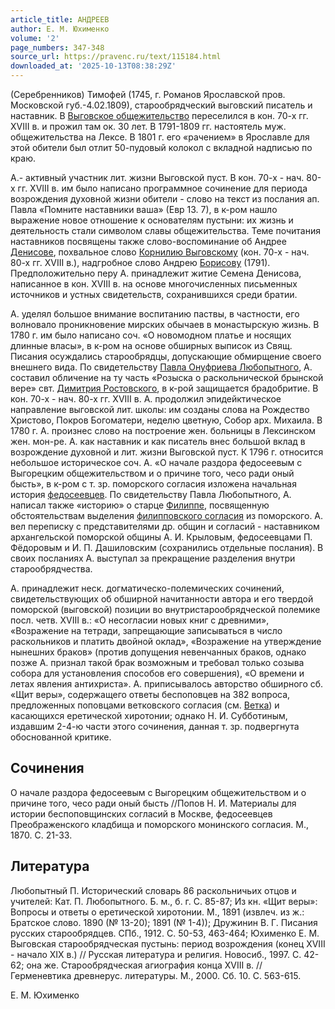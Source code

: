 ```yaml
---
article_title: АНДРЕЕВ
author: Е. М. Юхименко
volume: '2'
page_numbers: 347-348
source_url: https://pravenc.ru/text/115184.html
downloaded_at: '2025-10-13T08:38:29Z'
---
```


(Серебренников) Тимофей (1745, г. Романов Ярославской пров. Московской губ.-4.02.1809), старообрядческий выговский писатель и наставник. В [Выговское общежительство](<https://pravenc.ru/text/ВЫГОЛЕКСИНСКОЕ ОБЩЕЖИТЕЛЬСТВО.html>) переселился в кон. 70-х гг. XVIII в. и прожил там ок. 30 лет. В 1791-1809 гг. настоятель муж. общежительства на Лексе. В 1801 г. его «рачением» в Ярославле для этой обители был отлит 50-пудовый колокол с вкладной надписью по краю.

А.- активный участник лит. жизни Выговской пуст. В кон. 70-х - нач. 80-х гг. XVIII в. им было написано программное сочинение для периода возрождения духовной жизни обители - слово на текст из послания ап. Павла «Помните наставники ваша» (Евр 13. 7), в к-ром нашло выражение новое отношение к основателям пустыни: их жизнь и деятельность стали символом славы общежительства. Теме почитания наставников посвящены также слово-воспоминание об Андрее [Денисове](https://pravenc.ru/text/Денисове.html), похвальное слово [Корнилию Выговскому](<https://pravenc.ru/text/Корнилию Выговскому.html>) (кон. 70-х - нач. 80-х гг. XVIII в.), надгробное слово Андрею [Борисову](https://pravenc.ru/text/Борисов.html) (1791). Предположительно перу А. принадлежит житие Семена Денисова, написанное в кон. XVIII в. на основе многочисленных письменных источников и устных свидетельств, сохранившихся среди братии.

А. уделял большое внимание воспитанию паствы, в частности, его волновало проникновение мирских обычаев в монастырскую жизнь. В 1780 г. им было написано соч. «О новомодном платье и носящих длинные власы», в к-ром на основе обширных выписок из Свящ. Писания осуждались старообрядцы, допускающие обмирщение своего внешнего вида. По свидетельству [Павла Онуфриева Любопытного](https://pravenc.ru/text/Любопытный.html), А. составил обличение на ту часть «Розыска о раскольнической брынской вере» свт. [Димитрия Ростовского](<https://pravenc.ru/text/Димитрия Ростовского.html>), в к-рой защищается брадобритие. В кон. 70-х - нач. 80-х гг. XVIII в. А. продолжил эпидейктическое направление выговской лит. школы: им созданы слова на Рождество Христово, Покров Богоматери, неделю цветную, Собор арх. Михаила. В 1780 г. А. произнес слово на построение жен. больницы в Лексинском жен. мон-ре. А. как наставник и как писатель внес большой вклад в возрождение духовной и лит. жизни Выговской пуст. К 1796 г. относится небольшое историческое соч. А. «О начале раздора федосеевым с Выгорецким общежительством и о причине того, чесо ради оный бысть», в к-ром с т. зр. поморского согласия изложена начальная история [федосеевцев](https://pravenc.ru/text/федосеевцев.html). По свидетельству Павла Любопытного, А. написал также «историю» о старце [Филиппе](https://pravenc.ru/text/Филиппе.html), посвященную обстоятельствам выделения [филипповского согласия](<https://pravenc.ru/text/Филипповское cогласие.html>) из поморского. А. вел переписку с представителями др. общин и согласий - наставником архангельской поморской общины А. И. Крыловым, федосеевцами П. Фёдоровым и И. П. Дашиловским (сохранились отдельные послания). В своих посланиях А. выступал за прекращение разделения внутри старообрядчества.

А. принадлежит неск. догматическо-полемических сочинений, свидетельствующих об обширной начитанности автора и его твердой поморской (выговской) позиции во внутристарообрядческой полемике посл. четв. XVIII в.: «О несогласии новых книг с древними», «Возражение на тетради, запрещающие записываться в число раскольников и платить двойной оклад», «Возражение на утверждение нынешних браков» (против допущения невенчанных браков, однако позже А. признал такой брак возможным и требовал только созыва собора для установления способов его совершения), «О времени и летах явления антихриста». А. приписывалось авторство обширного сб. «Щит веры», содержащего ответы беспоповцев на 382 вопроса, предложенных поповцами ветковского согласия (см. [Ветка](https://pravenc.ru/text/Ветка.html)) и касающихся еретической хиротонии; однако Н. И. Субботиным, издавшим 2-4-ю части этого сочинения, данная т. зр. подвергнута обоснованной критике.

## Сочинения

О начале раздора федосеевым с Выгорецким общежительством и о причине того, чесо ради оный бысть //Попов Н. И. Материалы для истории беспоповщинских согласий в Москве, федосеевцев Преображенского кладбища и поморского монинского согласия. М., 1870. С. 21-33.

## Литература

Любопытный П. Исторический словарь 86 раскольничьих отцов и учителей: Кат. П. Любопытного. Б. м., б. г. С. 85-87; Из кн. «Щит веры»: Вопросы и ответы о еретической хиротонии. М., 1891 (извлеч. из ж.: Братское слово. 1890 (№ 13-20); 1891 (№ 1-4)); Дружинин В. Г. Писания русских старообрядцев. СПб., 1912. С. 50-53, 463-464; Юхименко Е. М. Выговская старообрядческая пустынь: период возрождения (конец XVIII - начало XIX в.) // Русская литература и религия. Новосиб., 1997. С. 42-62; она же. Старообрядческая агиография конца XVIII в. // Герменевтика древнерус. литературы. М., 2000. Сб. 10. С. 563-615.

Е. М. Юхименко
